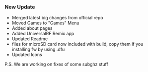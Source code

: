 ### New Update
* Merged latest big changes from official repo
* Moved Games to "Games" Menu
* Added about pages
* Added UniversalRF Remix app
* Updated Readme
* files for microSD card now included with build, copy them if you installing fw by using .dfu
* Updated Icons

P.S. We are working on fixes of some subghz stuff